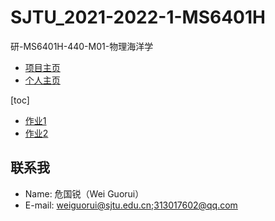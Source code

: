# SJTU_2021-2022-1-MS6401H

研-MS6401H-440-M01-物理海洋学

* [项目主页](https://grwei.github.io/SJTU_2021-2022-1-MS6401H/)
* [个人主页](https://grwei.github.io/)

[toc]

* [作业1](../doc/hw1.md)
* [作业2](../doc/hw2.html)

## 联系我

* Name: 危国锐（Wei Guorui）
* E-mail: weiguorui@sjtu.edu.cn;313017602@qq.com
